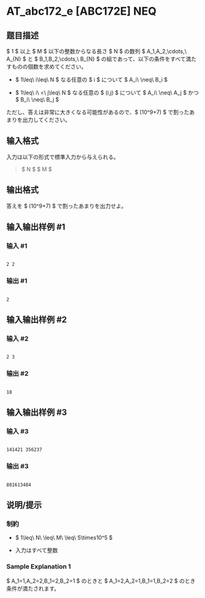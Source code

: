 # AT_abc172_e [ABC172E] NEQ

## 题目描述

[problemUrl]: https://atcoder.jp/contests/abc172/tasks/abc172_e

$ 1 $ 以上 $ M $ 以下の整数からなる長さ $ N $ の数列 $ A_1,A_2,\cdots,\ A_{N} $ と $ B_1,B_2,\cdots,\ B_{N} $ の組であって、以下の条件をすべて満たすものの個数を求めてください。

- $ 1\leq\ i\leq\ N $ なる任意の $ i $ について $ A_i\ \neq\ B_i $
- $ 1\leq\ i\ <\ j\leq\ N $ なる任意の $ (i,j) $ について $ A_i\ \neq\ A_j $ かつ $ B_i\ \neq\ B_j $

ただし、答えは非常に大きくなる可能性があるので、$ (10^9+7) $ で割ったあまりを出力してください。

## 输入格式

入力は以下の形式で標準入力から与えられる。

> $ N $ $ M $

## 输出格式

答えを $ (10^9+7) $ で割ったあまりを出力せよ。

## 输入输出样例 #1

### 输入 #1

```
2 2
```

### 输出 #1

```
2
```

## 输入输出样例 #2

### 输入 #2

```
2 3
```

### 输出 #2

```
18
```

## 输入输出样例 #3

### 输入 #3

```
141421 356237
```

### 输出 #3

```
881613484
```

## 说明/提示

### 制約

- $ 1\leq\ N\ \leq\ M\ \leq\ 5\times10^5 $
- 入力はすべて整数

### Sample Explanation 1

$ A_1=1,A_2=2,B_1=2,B_2=1 $ のときと $ A_1=2,A_2=1,B_1=1,B_2=2 $ のとき条件が満たされます。